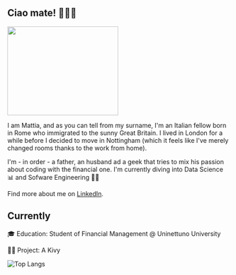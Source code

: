 ## Ciao mate! 💂‍♂️🤌

<img src="https://github.com/mattiaitaliano/mattiaitaliano/assets/102301489/3a650202-69fd-4ef2-85fe-45cf96a3bd83"  width="250" height="200"/>


I am Mattia, and as you can tell from my surname, I'm an Italian fellow born in Rome who immigrated to the sunny Great Britain. I lived in London for a while before I decided to move in Nottingham (which it feels like I've merely changed rooms thanks to the work from home).

I'm - in order - a father, an husband ad a geek that tries to mix his passion about coding with the financial one. I'm currently diving into Data Science 📊 and Sofware Engineering 🧑‍💻

Find more about me on [LinkedIn](https://www.linkedin.com/in/mattiaitaliano/).



## Currently

🎓 Education: Student of Financial Management @ Uninettuno University

🧑‍💻 Project: A Kivy 



![Top Langs](https://github-readme-stats.vercel.app/api/top-langs/?username=mattiaitaliano&hide_progress=true)
